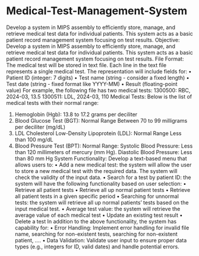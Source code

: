 # Medical-Test-Management-System
 Develop a system in MIPS assembly to efficiently store, manage, and retrieve medical test data for individual patients. This system acts as a basic patient record management system focusing on test results.
Objective:
Develop a system in MIPS assembly to efficiently store, manage, and retrieve medical test data for
individual patients. This system acts as a basic patient record management system focusing on test
results.
File Format:
The medical test will be stored in text file. Each line in the text file represents a single medical test. The
representation will include fields for:
• Patient ID (integer: 7 digits)
• Test name (string - consider a fixed length)
• Test date (string - fixed format like YYYY-MM)
• Result (floating-point value)
For example, the following file has two medical tests:
1300500: RBC, 2024-03, 13.5
1300511: LDL, 2024-03, 110
Medical Tests:
Below is the list of medical tests with their normal range:
1. Hemoglobin (Hgb): 13.8 to 17.2 grams per deciliter
2. Blood Glucose Test (BGT): Normal Range Between 70 to 99 milligrams per deciliter (mg/dL)
3. LDL Cholesterol Low-Density Lipoprotein (LDL): Normal Range Less than 100 mg/dL
4. Blood Pressure Test (BPT): Normal Range: Systolic Blood Pressure: Less than 120 millimeters of
mercury (mm Hg). Diastolic Blood Pressure: Less than 80 mm Hg
System Functionality:
Develop a text-based menu that allows users to:
• Add a new medical test: the system will allow the user to store a new medical test with the
required data. The system will check the validity of the input data.
• Search for a test by patient ID: the system will have the following functionality based on user
selection:
• Retrieve all patient tests
• Retrieve all up normal patient tests
• Retrieve all patient tests in a given specific period
• Searching for unnormal tests: the system will retrieve all up normal patients’ tests based on the
input medical test.
• Average test value: the system will retrieve the average value of each medical test
• Update an existing test result
• Delete a test
In addition to the above functionality, the system has capability for:
• Error Handling: Implement error handling for invalid file name, searching for non-existent tests,
searching for non-existent patient, ….
• Data Validation: Validate user input to ensure proper data types (e.g., integers for ID, valid
dates) and handle potential errors.
